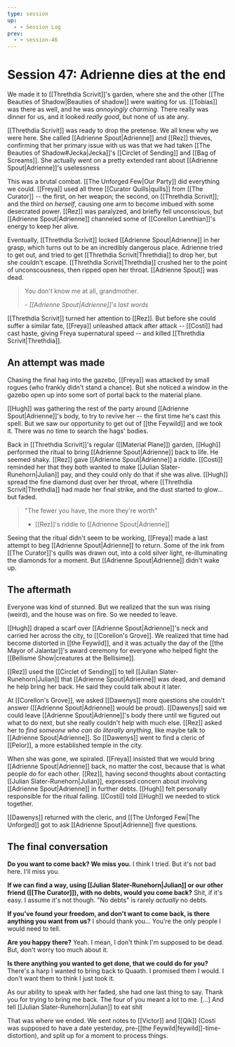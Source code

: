 ```yaml
---
type: session
up:
  - - Session Log
prev:
  - - session-46
---
```


# Session 47: Adrienne dies at the end

We made it to [[Threthdia Scrivit]]'s garden, where she and the other [[The Beauties of Shadow|Beauties of shadow]] were waiting for us. [[Tobias]] was there as well, and he was *annoyingly charming.* There really was dinner for us, and it looked *really good*, but none of us ate any.

[[Threthdia Scrivit]] was ready to drop the pretense. We all knew why we were here. She called [[Adrienne Spout|Adrienne]] and [[Rez]] thieves, confirming that her primary issue with us was that we had taken [[The Beauties of Shadow#Jecka|Jecka]]'s [[Circlet of Sending]] and [[Bag of Screams]]. She actually went on a pretty extended rant about [[Adrienne Spout|Adrienne]]'s uselessness

This was a brutal combat. [[The Unforged Few|Our Party]] did everything we could. [[Freya]] used all three [[Curator Quills|quills]] from [[The Curator]] -- the first, on her weapon; the second, on [[Threthdia Scrivit]]; and the third on *herself*, causing one arm to become imbued with some desecrated power. [[Rez]] was paralyzed, and briefly fell unconscious, but [[Adrienne Spout|Adrienne]] channeled some of [[Corellon Larethian]]'s energy to keep her alive. 

Eventually, [[Threthdia Scrivit]] locked [[Adrienne Spout|Adrienne]] in her grasp, which turns out to be an incredibly dangerous place. Adrienne tried to get out, and tried to get [[Threthdia Scrivit|Threthdia]] to drop her, but she couldn't escape. [[Threthdia Scrivit|Threthdia]] crushed her to the point of unconscousness, then ripped open her throat. [[Adrienne Spout]] was dead.

> You don't know me at all, grandmother.
>
> *- [[Adrienne Spout|Adrienne]]'s last words*

[[Threthdia Scrivit]] turned her attention to [[Rez]]. But before she could suffer a similar fate, [[Freya]] unleashed attack after attack -- [[Costi]] had cast haste, giving Freya supernatural speed -- and killed [[Threthdia Scrivit|Threthdia]]. 

## An attempt was made

Chasing the final hag into the gazebo, [[Freya]] was attacked by small rogues (who frankly didn't stand a chance). But she noticed a window in the gazebo open up into some sort of portal back to the material plane. 

[[Hugh]] was gathering the rest of the party around [[Adrienne Spout|Adrienne]]'s body, to try to revive her -- the first time he's cast this spell. But we saw our opportunity to get out of [[the Feywild]] and we took it. There was no time to search the hags' bodies.

Back in [[Threthdia Scrivit]]'s regular ([[Material Plane]]) garden, [[Hugh]] performed the ritual to bring [[Adrienne Spout|Adrienne]] back to life. He seemed shaky. [[Rez]] gave [[Adrienne Spout|Adrienne]] a riddle. [[Costi]] reminded her that they both wanted to make [[Julian Slater-Runehorn|Julian]] pay, and they could only do that if she was alive. [[Hugh]] spread the fine diamond dust over her throat, where [[Threthdia Scrivit|Threthdia]] had made her final strike, and the dust started to glow... but faded.

>  "The fewer you have, the more they're worth"
>
> - [[Rez]]'s riddle to [[Adrienne Spout|Adrienne]]

Seeing that the ritual didn't seem to be working, [[Freya]] made a last attempt to beg [[Adrienne Spout|Adrienne]] to return. Some of the ink from [[The Curator]]'s quills was drawn out, into a cold silver light, re-illuminating the diamonds for a moment. But [[Adrienne Spout|Adrienne]] didn't wake up. 

## The aftermath

Everyone was kind of stunned. But we realized that the sun was rising (weird), and the house was on fire. So we needed to leave.

[[Hugh]] draped a scarf over [[Adrienne Spout|Adrienne]]'s neck and carried her across the city, to [[Corellon's Grove]]. We realized that time had become distorted in [[the Feywild]], and it was actually the day of the [[the Mayor of Jalantar]]'s award ceremony for everyone who helped fight the [[Bellisme Show|creatures at the Bellisime]].

[[Rez]] used the [[Circlet of Sending]] to tell [[Julian Slater-Runehorn|Julian]] that [[Adrienne Spout|Adrienne]] was dead, and demand he help bring her back. He said they could talk about it later. 

At [[Corellon's Grove]], we asked [[Dawenys]] more questions she couldn't answer ([[Adrienne Spout|Adrienne]] would be proud). [[Dawenys]] said we could leave [[Adrienne Spout|Adrienne]]'s body there until we figured out what to do next, but she really couldn't help with much else. [[Rez]] asked her to *find someone who can do literally anything*, like maybe talk to [[Adrienne Spout|Adrienne]]. So [[Dawenys]] went to find a cleric of [[Pelor]], a more established temple in the city.

When she was gone, we spiraled. [[Freya]] insisted that we would bring [[Adrienne Spout|Adrienne]] back, no matter the cost, because that is what people do for each other. [[Rez]], having second thoughts about contacting [[Julian Slater-Runehorn|Julian]], expressed concern about involving [[Adrienne Spout|Adrienne]] in further debts. [[Hugh]] felt personally responsible for the ritual failing. [[Costi]] told [[Hugh]] we needed to stick together.

[[Dawenys]] returned with the cleric, and [[The Unforged Few|The Unforged]] got to ask [[Adrienne Spout|Adrienne]] five questions.

## The final conversation 

**Do you want to come back? We miss you.** 
I think I tried. But it's not bad here. I'll miss you.

**If we can find a way, using [[Julian Slater-Runehorn|Julian]] or our other friend ([[The Curator]]), with no debts, would you come back?** 
Shit, if it's easy. I assume it's not though. "No debts" is rarely *actually* no debts.

**If you've found your freedom, and don't want to come back, is there anything you want from us?** 
I should thank you... You're the only people I would need to tell. 

**Are you happy there?**
Yeah. I mean, I don't think I'm supposed to be dead. But, don't worry too much about it.

**Is there anything you wanted to get done, that we could do for you?**
There's a harp I wanted to bring back to Quaath. I promised them I would. I don't want them to think I just took it.

As our ability to speak with her faded, she had one last thing to say.
	Thank you for trying to bring me back. The four of you meant a lot to me. [...] And tell [[Julian Slater-Runehorn|Julian]] to eat shit


That was where we ended. We sent notes to [[Victor]] and [[Qik]] (Costi was supposed to have a date yesterday, pre-[[the Feywild|feywild]]-time-distortion), and split up for a moment to process things.